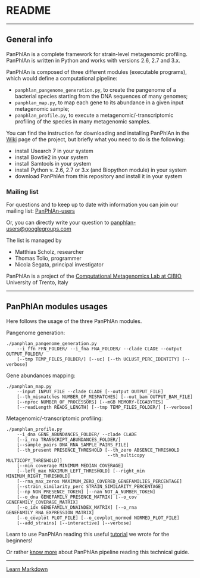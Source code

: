 # README #

----

## General info

PanPhlAn is a complete framework for strain-level metagenomic profiling. PanPhlAn is written in Python and works with versions 2.6, 2.7 and 3.x.

PanPhlAn is composed of three different modules (executable programs), which would define a computational pipeline:

* `panphlan_pangenome_generation.py`, to create the pangenome of a bacterial species starting from the DNA sequences of many genomes;
* `panphlan_map.py`, to map each gene to its abundance in a given input metagenomic sample;
* `panphlan_profile.py`, to execute a metagenomic/-transcriptomic profiling of the species in many metagenomic samples.

You can find the instruction for downloading and installing PanPhlAn in the [Wiki](https://bitbucket.org/CibioCM/panphlan/wiki/Home) page of the project, but briefly what you need to do is the following:

* install Usearch 7 in your system
* install Bowtie2 in your system
* install Samtools in your system
* install Python v. 2.6, 2.7 or 3.x (and Biopython module) in your system
* download PanPhlAn from this repository and install it in your system

### Mailing list ###

For questions and to keep up to date with information you can join our mailing list: [PanPhlAn-users](https://groups.google.com/forum/#!forum/panphlan-users) 

Or, you can directly write your question to [panphlan-users@googlegroups.com](mailto:panphlan-users@googlegroups.com)

The list is managed by

* Matthias Scholz, researcher
* Thomas Tolio, programmer
* Nicola Segata, principal investigator

PanPhlAn is a project of the [Computational Metagenomics Lab at CIBIO](http://cibiocm.bitbucket.org/), University of Trento, Italy

----

## PanPhlAn modules usages

Here follows the usage of the three PanPhlAn modules.

Pangenome generation:

```
./panphlan_pangenome_generation.py
    --i_ffn FFN_FOLDER/ --i_fna FNA_FOLDER/ --clade CLADE --output OUTPUT_FOLDER/
    [--tmp TEMP_FILES_FOLDER/] [--uc] [--th UCLUST_PERC_IDENTITY] [--verbose]
```

Gene abundances mapping:

```
./panphlan_map.py
    --input INPUT_FILE --clade CLADE [--output OUTPUT_FILE]
    [--th_mismatches NUMBER_OF_MISMATCHES] [--out_bam OUTPUT_BAM_FILE]
    [--nproc NUMBER_OF_PROCESSORS] [--mGB MEMORY-GIGABYTES]
    [--readLength READS_LENGTH] [--tmp TEMP_FILES_FOLDER/] [--verbose]
```

Metagenomic/-transcriptomic profiling:

```
./panphlan_profile.py
    --i_dna GENE_ABUNDANCES_FOLDER/ --clade CLADE
    [--i_rna TRANSCRIPT_ABUNDANCES_FOLDER/]
    [--sample_pairs DNA_RNA_SAMPLE_PAIRS_FILE]
    [--th_present PRESENCE_THRESHOLD [--th_zero ABSENCE_THRESHOLD
                                      --th_multicopy MULTICOPY_THRESHOLD]]
    [--min_coverage MINIMUM_MEDIAN_COVERAGE]
    [--left_max MAXIMUM_LEFT_THRESHOLD] [--right_min MINIMUM_RIGHT_THRESHOLD]
    [--rna_max_zeros MAXIMUM_ZERO_COVERED_GENEFAMILIES_PERCENTAGE]
    [--strain_similarity_perc STRAIN_SIMILARITY_PERCENTAGE]
    [--np NON_PRESENCE_TOKEN] [--nan NOT_A_NUMBER_TOKEN]
    [--o_dna GENEFAMILY_PRESENCE_MATRIX] [--o_cov GENEFAMILY_COVERAGE_MATRIX]
    [--o_idx GENEFAMILY_DNAINDEX_MATRIX] [--o_rna GENEFAMILY_RNA_EXPRESSION_MATRIX]
    [--o_covplot PLOT_FILE] [--o_covplot_normed NORMED_PLOT_FILE]
    [--add_strains] [--interactive] [--verbose]
```


Learn to use PanPhlAn reading this useful [tutorial](https://bitbucket.org/CibioCM/panphlan/wiki/Tutorial) we wrote for the beginners!

Or rather [know more](https://bitbucket.org/CibioCM/panphlan/wiki/Home) about PanPhlAn pipeline reading this technical guide.

----

[Learn Markdown](https://bitbucket.org/tutorials/markdowndemo)